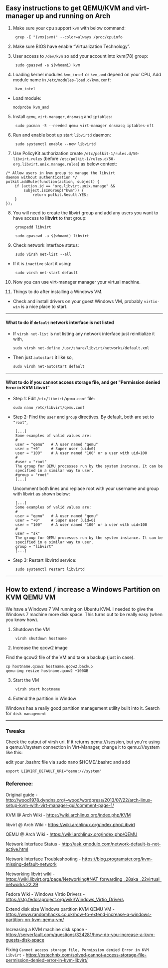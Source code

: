 ## Easy instructions to get QEMU/KVM and virt-manager up and running on Arch

1. Make sure your cpu support `kvm` with below command:

        grep -E "(vmx|svm)" --color=always /proc/cpuinfo

2. Make sure BIOS have enable “Virtualization Technology”.

3. User access to `/dev/kvm` so add your account into kvm(78) group:

        sudo gpasswd -a $(whoami) kvm

4. Loading kernel modules `kvm_intel` or `kvm_amd` depend on your CPU, Add module name in `/etc/modules-load.d/kvm.conf`:

        kvm_intel

  * Load module:

        modprobe kvm_amd

5. Install `qemu`, `virt-manager`, `dnsmasq` and `iptables`:

        sudo pacman -S --needed qemu virt-manager dnsmasq iptables-nft

6. Run and enable boot up start `libvirtd` daemon:

        sudo systemctl enable --now libvirtd


7. Use PolicyKit authorization create `/etc/polkit-1/rules.d/50-libvirt.rules` (before `/etc/polkit-1/rules.d/50-org.libvirt.unix.manage.rules`) as below context:

```
/* Allow users in kvm group to manage the libvirt
daemon without authentication */
polkit.addRule(function(action, subject) {
    if (action.id == "org.libvirt.unix.manage" &&
        subject.isInGroup("kvm")) {
            return polkit.Result.YES;
    }
});
```

8. You will need to create the libvirt group and add any users you want to have access to **libvirt** to that group:

        groupadd libvirt
    
        sudo gpasswd -a $(whoami) libvirt


9. Check network interface status:

        sudo virsh net-list --all

  * If it is `inactive` start it using:

         sudo virsh net-start default


10. Now you can use virt-manager manager your virtual machine.

11. Things to do after installing a Windows VM.

  * Check and install drivers on your guest Windows VM, probably `virtio-win` is a nice place to start. 

---

#### What to do if `default` network interface is not listed

   * If `virsh net-list` is not listing any network interface just reinitialize it with,
   
         sudo virsh net-define /usr/share/libvirt/networks/default.xml
   
   * Then just `autostart` it like so,
   
         sudo virsh net-autostart default 

---



#### What to do if you cannot access storage file, and get "Permission denied Error in KVM Libvirt"

   * Step 1: Edit `/etc/libvirt/qemu.conf` file:
   
         sudo nano /etc/libvirt/qemu.conf
   
   * Step 2: Find the `user` and `group` directives. By default, both are set to `"root"`,
   
          [...] 
          Some examples of valid values are:
          #
          user = "qemu"   # A user named "qemu"
          user = "+0"     # Super user (uid=0)
          user = "100"    # A user named "100" or a user with uid=100
          #
          #user = "root"
          The group for QEMU processes run by the system instance. It can be
          specified in a similar way to user.
          #group = "root"
          [...]

     Uncomment both lines and replace root with your username and group with libvirt as shown below:

          [...] 
          Some examples of valid values are:
          #
          user = "qemu"   # A user named "qemu"
          user = "+0"     # Super user (uid=0)
          user = "100"    # A user named "100" or a user with uid=100
          #
          user = "sk"
          The group for QEMU processes run by the system instance. It can be
          specified in a similar way to user.
          group = "libvirt"
          [...]

   * Step 3: Restart libvirtd service:

          sudo systemctl restart libvirtd


---
  
## How to extend / increase a Windows Partition on KVM QEMU VM

We have a Windows 7 VM running on Ubuntu KVM. I needed to give the Windows 7 machine more disk space. This turns out to be really easy (when you know how).

1. Shutdown the VM

        virsh shutdown hostname

2. Increase the qcow2 image

Find the qcow2 file of the VM and take a backup (just in case).

    cp hostname.qcow2 hostname.qcow2.backup
    qemu-img resize hostname.qcow2 +100GB
    
3. Start the VM

        virsh start hostname

4. Extend the partition in Window

Windows has a really good partition management utility built into it. Search for `disk management`

---

### Tweaks

Check the output of virsh uri. If it returns qemu:///session, but you're using a qemu:///system connection in Virt-Manager, change it to qemu:///system like this:

edit your .bashrc file via sudo nano $HOME/.bashrc and add

    export LIBVIRT_DEFAULT_URI="qemu:///system"

### Reference:

Original guide - http://wood1978.dyndns.org/~wood/wordpress/2013/07/22/arch-linux-setup-kvm-with-virt-manager-gui/comment-page-1/
 
KVM @ Arch Wiki - https://wiki.archlinux.org/index.php/KVM

libvirt @ Arch Wiki - https://wiki.archlinux.org/index.php/Libvirt

QEMU @ Arch Wiki - https://wiki.archlinux.org/index.php/QEMU

Network Interface Status - http://ask.xmodulo.com/network-default-is-not-active.html

Network Interface Troubleshooting - https://blog.programster.org/kvm-missing-default-network

Networking libvirt wiki - https://wiki.libvirt.org/page/Networking#NAT_forwarding_.28aka_.22virtual_networks.22.29

Fedora Wiki - Windows Virtio Drivers - https://stg.fedoraproject.org/wiki/Windows_Virtio_Drivers

Extend disk size Windows partition KVM QEMU VM - https://www.randomhacks.co.uk/how-to-extend-increase-a-windows-partition-on-kvm-qemu-vm/

Increasing a KVM machine disk space - https://serverfault.com/questions/324281/how-do-you-increase-a-kvm-guests-disk-space

Fixing `Cannot access storage file, Permission denied Error in KVM Libvirt` - https://ostechnix.com/solved-cannot-access-storage-file-permission-denied-error-in-kvm-libvirt/
